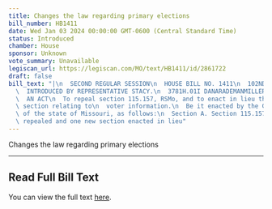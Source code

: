 ```yaml
---
title: Changes the law regarding primary elections
bill_number: HB1411
date: Wed Jan 03 2024 00:00:00 GMT-0600 (Central Standard Time)
status: Introduced
chamber: House
sponsor: Unknown
vote_summary: Unavailable
legiscan_url: https://legiscan.com/MO/text/HB1411/id/2861722
draft: false
bill_text: "|\n  SECOND REGULAR SESSION\n  HOUSE BILL NO. 1411\n  102ND GENERAL ASSEMBLY\n\
  \  INTRODUCED BY REPRESENTATIVE STACY.\n  3781H.01I DANARADEMANMILLER,ChiefClerk\n\
  \  AN ACT\n  To repeal section 115.157, RSMo, and to enact in lieu thereof one new\
  \ section relating to\n  voter information.\n  Be it enacted by the General Assembly\
  \ of the state of Missouri, as follows:\n  Section A. Section 115.157, RSMo, is\
  \ repealed and one new section enacted in lieu"
---
```

Changes the law regarding primary elections

---

## Read Full Bill Text

You can view the full text [here](https://legiscan.com/MO/text/HB1411/id/2861722).

